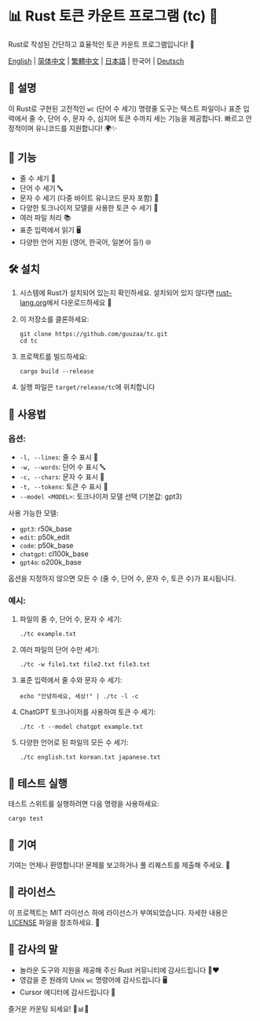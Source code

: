 # 📊 Rust 토큰 카운트 프로그램 (tc) 🦀

Rust로 작성된 간단하고 효율적인 토큰 카운트 프로그램입니다! 🚀

[English](../README.md) | [简体中文](README-zh-CN.md) | [繁體中文](README-zh-TW.md) | [日本語](README-ja-JP.md) | 한국어 | [Deutsch](README-de-DE.md)

## 📝 설명

이 Rust로 구현된 고전적인 `wc` (단어 수 세기) 명령줄 도구는 텍스트 파일이나 표준 입력에서 줄 수, 단어 수, 문자 수, 심지어 토큰 수까지 세는 기능을 제공합니다. 빠르고 안정적이며 유니코드를 지원합니다! 🌍✨

## 🎯 기능

- 줄 수 세기 📏
- 단어 수 세기 🔤
- 문자 수 세기 (다중 바이트 유니코드 문자 포함) 🔡
- 다양한 토크나이저 모델을 사용한 토큰 수 세기 🔢
- 여러 파일 처리 📚
- 표준 입력에서 읽기 🖥️
- 다양한 언어 지원 (영어, 한국어, 일본어 등!) 🌐

## 🛠️ 설치

1. 시스템에 Rust가 설치되어 있는지 확인하세요. 설치되어 있지 않다면 [rust-lang.org](https://www.rust-lang.org/tools/install)에서 다운로드하세요 🦀

2. 이 저장소를 클론하세요:
   ```
   git clone https://github.com/guuzaa/tc.git
   cd tc
   ```

3. 프로젝트를 빌드하세요:
   ```
   cargo build --release
   ```

4. 실행 파일은 `target/release/tc`에 위치합니다

## 🚀 사용법

### 옵션:

- `-l, --lines`: 줄 수 표시 📏
- `-w, --words`: 단어 수 표시 🔤
- `-c, --chars`: 문자 수 표시 🔡
- `-t, --tokens`: 토큰 수 표시 🔢
- `--model <MODEL>`: 토크나이저 모델 선택 (기본값: gpt3)

사용 가능한 모델:
- `gpt3`: r50k_base
- `edit`: p50k_edit
- `code`: p50k_base
- `chatgpt`: cl100k_base
- `gpt4o`: o200k_base

옵션을 지정하지 않으면 모든 수 (줄 수, 단어 수, 문자 수, 토큰 수)가 표시됩니다.

### 예시:

1. 파일의 줄 수, 단어 수, 문자 수 세기:
   ```
   ./tc example.txt
   ```

2. 여러 파일의 단어 수만 세기:
   ```
   ./tc -w file1.txt file2.txt file3.txt
   ```

3. 표준 입력에서 줄 수와 문자 수 세기:
   ```
   echo "안녕하세요, 세상!" | ./tc -l -c
   ```

4. ChatGPT 토크나이저를 사용하여 토큰 수 세기:
   ```
   ./tc -t --model chatgpt example.txt
   ```

5. 다양한 언어로 된 파일의 모든 수 세기:
   ```
   ./tc english.txt korean.txt japanese.txt
   ```

## 🧪 테스트 실행

테스트 스위트를 실행하려면 다음 명령을 사용하세요:
```
cargo test
```

## 🤝 기여

기여는 언제나 환영합니다! 문제를 보고하거나 풀 리퀘스트를 제출해 주세요. 🎉

## 📜 라이선스

이 프로젝트는 MIT 라이선스 하에 라이선스가 부여되었습니다. 자세한 내용은 [LICENSE](../LICENSE) 파일을 참조하세요. 📄

## 🙏 감사의 말

- 놀라운 도구와 지원을 제공해 주신 Rust 커뮤니티에 감사드립니다 🦀❤️
- 영감을 준 원래의 Unix `wc` 명령어에 감사드립니다 🖥️
- Cursor 에디터에 감사드립니다 🤖

즐거운 카운팅 되세요! 🎉📊🚀